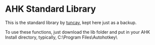 # AHK Standard Library

This is the standard library by [tuncay](http://www.autohotkey.com/board/topic/50834-ahk-standard-library-collection-2010-sep-gui-libs-100), kept here just as a backup.

To use these functions, just download the lib folder and put in your AHK Install directory, typically, C:\Program Files\Autohotkey\